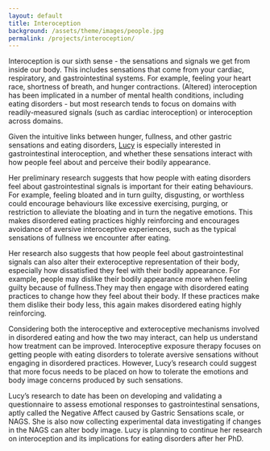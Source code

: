 ```yaml
---
layout: default
title: Interoception
background: /assets/theme/images/people.jpg
permalink: /projects/interoception/
---
```


Interoception is our sixth sense - the sensations and signals we get from inside our body. This includes sensations that come from your cardiac, respiratory, and gastrointestinal systems. For example, feeling your heart race, shortness of breath, and hunger contractions. (Altered) interoception has been implicated in a number of mental health conditions, including eating disorders - but most research tends to focus on domains with readily-measured signals (such as cardiac interoception) or interoception across domains. 

Given the intuitive links between hunger, fullness, and other gastric sensations and eating disorders, <a href="https://cognition-mental-health.github.io/people/#Lucy+Stafford">Lucy</a> is especially interested in gastrointestinal interoception, and whether these sensations interact with how people feel about and perceive their bodily appearance.  

Her preliminary research suggests that how people with eating disorders feel about gastrointestinal signals is important for their eating behaviours. For example, feeling bloated and in turn guilty, disgusting, or worthless could encourage behaviours like excessive exercising, purging, or restriction to alleviate the bloating and in turn the negative emotions. This makes disordered eating practices highly reinforcing and encourages avoidance of aversive interoceptive experiences, such as the typical sensations of fullness we encounter after eating.

Her research also suggests that how people feel about gastrointestinal signals can also alter their exteroceptive representation of their body, especially how dissatisfied they feel with their bodily appearance. For example, people may dislike their bodily appearance more when feeling guilty because of fullness.They may then engage with disordered eating practices to change how they feel about their body. If these practices make them dislike their body less, this again makes disordered eating highly reinforcing. 

Considering both the interoceptive and exteroceptive mechanisms involved in disordered eating and how the two may interact, can help us understand how treatment can be improved. Interoceptive exposure therapy focuses on getting people with eating disorders to tolerate aversive sensations without engaging in disordered practices. However, Lucy’s research could suggest that more focus needs to be placed on how to tolerate the emotions and body image concerns produced by such sensations. 

Lucy’s research to date has been on developing and validating a questionnaire to assess emotional responses to gastrointestinal sensations, aptly called the Negative Affect caused by Gastric Sensations scale, or NAGS. She is also now collecting experimental data investigating if changes in the NAGS can alter body image. Lucy is planning to continue her research on interoception and its implications for eating disorders after her PhD. 
